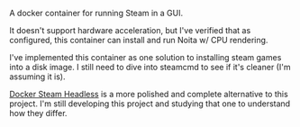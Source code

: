A docker container for running Steam in a GUI.

It doesn't support hardware acceleration, but I've verified that as configured, this
container can install and run Noita w/ CPU rendering.

I've implemented this container as one solution to installing steam games into a
disk image. I still need to dive into steamcmd to see if it's cleaner (I'm assuming it
is).

[Docker Steam Headless](https://github.com/Steam-Headless/docker-steam-headless) is a
more polished and complete alternative to this project. I'm still developing this
project and studying that one to understand how they differ.

